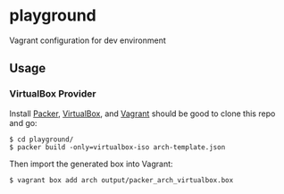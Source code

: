 # playground
Vagrant configuration for dev environment

Usage
-----

### VirtualBox Provider

Install [Packer](https://www.packer.io/downloads), [VirtualBox](https://www.virtualbox.org/), and [Vagrant](https://www.vagrantup.com/downloads)
should be good to clone this repo and go:

    $ cd playground/
    $ packer build -only=virtualbox-iso arch-template.json

Then import the generated box into Vagrant:

    $ vagrant box add arch output/packer_arch_virtualbox.box
